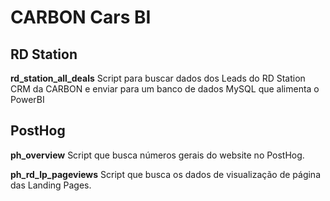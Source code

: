 # CARBON Cars BI

## RD Station
**rd_station_all_deals**
Script para buscar dados dos Leads do RD Station CRM da CARBON e enviar para um banco de dados MySQL que alimenta o PowerBI

## PostHog
**ph_overview**
Script que busca números gerais do website no PostHog.

**ph_rd_lp_pageviews**
Script que busca os dados de visualização de página das Landing Pages.